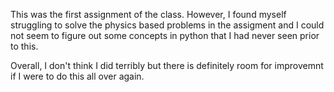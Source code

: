 ﻿This was the first assignment of the class. However, I found myself struggling to solve the physics based problems in the assigment and I could not seem to figure out some concepts in python that I had never seen prior to this.

Overall, I don't think I did terribly but there is definitely room for improvemnt if I were to do this all over again.




